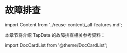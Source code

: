 # 故障排查
import Content from '../reuse-content/_all-features.md';

<Content />

本章节将介绍 TapData 的故障排查相关参考资料：

import DocCardList from '@theme/DocCardList';

<DocCardList />